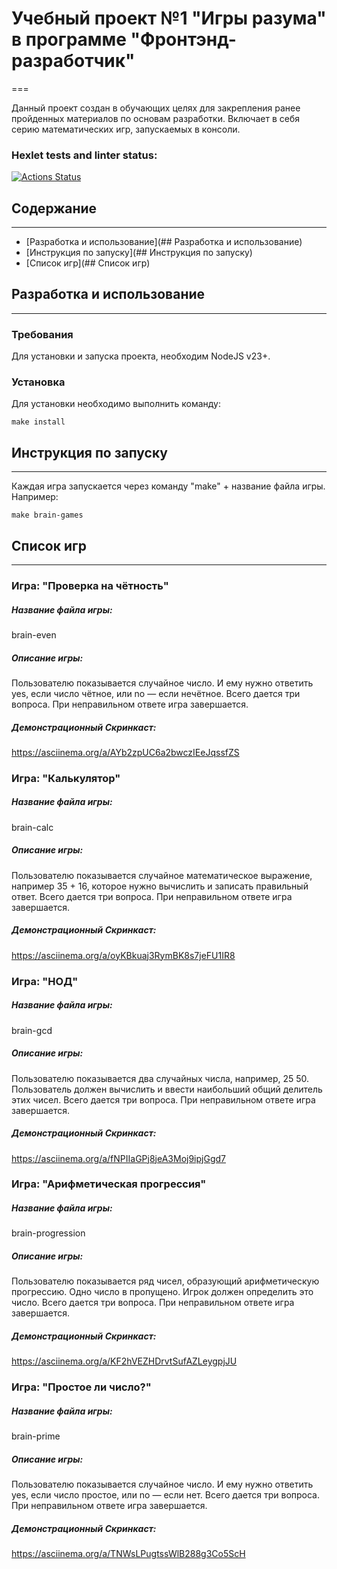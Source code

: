 # Учебный проект №1 "Игры разума" в программе "Фронтэнд-разработчик"
===

Данный проект создан в обучающих целях для закрепления ранее пройденных материалов по основам разработки. Включает в себя серию математических игр, запускаемых в консоли.

### Hexlet tests and linter status:
[![Actions Status](https://github.com/Varravana/frontend-project-44/actions/workflows/hexlet-check.yml/badge.svg)](https://github.com/Varravana/frontend-project-44/actions)

## Содержание
---

* [Разработка и использование](## Разработка и использование)
* [Инструкция по запуску](## Инструкция по запуску)
* [Список игр](## Список игр)



## Разработка и использование
---

### Требования

Для установки и запуска проекта, необходим NodeJS v23+.

### Установка

Для установки необходимо выполнить команду:
```
make install
```

## Инструкция по запуску
---

Каждая игра запускается через команду "make" + название файла игры. Например:
```
make brain-games
```

## Список игр
---

### Игра: "Проверка на чётность"
##### Название файла игры:
brain-even

##### Описание игры:
Пользователю показывается случайное число. И ему нужно ответить yes, если число чётное, или no — если нечётное. Всего дается три вопроса. При неправильном ответе игра завершается. 

##### Демонстрационный Скринкаст:
https://asciinema.org/a/AYb2zpUC6a2bwczIEeJqssfZS


### Игра: "Калькулятор"
##### Название файла игры:
brain-calc

##### Описание игры:
Пользователю показывается случайное математическое выражение, например 35 + 16, которое нужно вычислить и записать правильный ответ. Всего дается три вопроса. При неправильном ответе игра завершается. 

##### Демонстрационный Скринкаст:
https://asciinema.org/a/oyKBkuaj3RymBK8s7jeFU1IR8


### Игра: "НОД"
##### Название файла игры:
brain-gcd

##### Описание игры:
Пользователю показывается два случайных числа, например, 25 50. Пользователь должен вычислить и ввести наибольший общий делитель этих чисел. Всего дается три вопроса. При неправильном ответе игра завершается. 

##### Демонстрационный Скринкаст:
https://asciinema.org/a/fNPIIaGPj8jeA3Moj9ipjGgd7


### Игра: "Арифметическая прогрессия"
##### Название файла игры:
brain-progression

##### Описание игры:
Пользователю показывается ряд чисел, образующий арифметическую прогрессию. Одно число в пропущено. Игрок должен определить это число. Всего дается три вопроса. При неправильном ответе игра завершается. 

##### Демонстрационный Скринкаст:
https://asciinema.org/a/KF2hVEZHDrvtSufAZLeygpjJU


### Игра: "Простое ли число?"
##### Название файла игры:
brain-prime

##### Описание игры:
Пользователю показывается случайное число. И ему нужно ответить yes, если число простое, или no — если нет. Всего дается три вопроса. При неправильном ответе игра завершается. 

##### Демонстрационный Скринкаст:
https://asciinema.org/a/TNWsLPugtssWlB288g3Co5ScH


